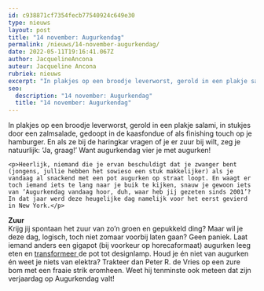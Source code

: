 ```yaml
---
id: c938871cf7354fecb77540924c649e30
type: nieuws
layout: post
title: "14 november: Augurkendag"
permalink: /nieuws/14-november-augurkendag/
date: 2022-05-11T19:16:41.067Z
author: JacquelineAncona
auteur: Jacqueline Ancona
rubriek: nieuws
excerpt: "In plakjes op een broodje leverworst, gerold in een plakje salami, in stukjes door een zalmsalade, gedoopt in de kaasfondue of als finishing touch op je hamburger. En als ze bij de haringkar vragen of je er zuur bij wilt, zeg je natuurlijk: ‘Ja, graag!’ Want augurkendag vier je met augurken!  "
seo:
  description: "14 november: Augurkendag"
  title: "14 november: Augurkendag"
---
```

In plakjes op een broodje leverworst, gerold in een plakje salami, in stukjes door een zalmsalade, gedoopt in de kaasfondue of als finishing touch op je hamburger. En als ze bij de haringkar vragen of je er zuur bij wilt, zeg je natuurlijk: ‘Ja, graag!’ Want augurkendag vier je met augurken!  

    <p>Heerlijk, niemand die je ervan beschuldigt dat je zwanger bent (jongens, jullie hebben het sowieso een stuk makkelijker) als je vandaag al snackend met een pot augurken op straat loopt. En waagt er toch iemand iets te lang naar je buik te kijken, snauw je gewoon iets van ‘Augurkendag vandaag hoor, duh, waar heb jij gezeten sinds 2001’? In dat jaar werd deze heugelijke dag namelijk voor het eerst gevierd in New York.</p>
<p><strong>Zuur</strong><br>Krijg jij spontaan het zuur van zo’n groen en gepukkeld ding? Maar wil je deze dag, logisch, toch niet zomaar voorbij laten gaan? Geen paniek. Laat iemand anders een gigapot (bij voorkeur op horecaformaat) augurken leeg eten en <a href="http://www.lastdaysofspring.com/2015/02/diy-jar-lamp/" target="_blank">transformeer </a>de pot tot designlamp. Houd je én niet van augurken én weet je niets van elektra? Trakteer dan Peter R. de Vries op een zure bom met een fraaie strik eromheen. Weet hij tenminste ook meteen dat zijn verjaardag op Augurkendag valt!</p>  
